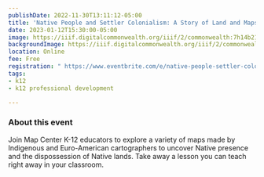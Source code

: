 ```yaml
---
publishDate: 2022-11-30T13:11:12-05:00
title: 'Native People and Settler Colonialism: A Story of Land and Maps '
date: 2023-01-12T15:30:00-05:00
image: https://iiif.digitalcommonwealth.org/iiif/2/commonwealth:7h14b218h/full/2000,/0/default.jpg
backgroundImage: https://iiif.digitalcommonwealth.org/iiif/2/commonwealth:7h14b218h/full/2000,/0/default.jpg
location: Online
fee: Free
registration: " https://www.eventbrite.com/e/native-people-settler-colonialism-a-story-of-land-and-maps-tickets-476763040087?utm-campaign=social&utm-content=attendeeshare&utm-medium=discovery&utm-term=listing&utm-source=cp&aff=escb"
tags:
- k12
- k12 professional development

---
```

### About this event

Join Map Center K-12 educators to explore a variety of maps made by Indigenous and Euro-American cartographers to uncover Native presence and the dispossession of Native lands. Take away a lesson you can teach right away in your classroom.